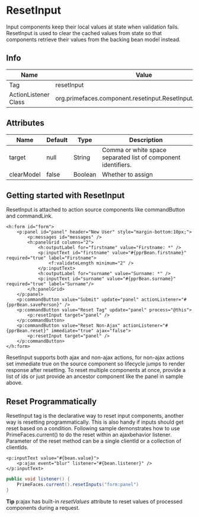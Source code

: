 # ResetInput

Input components keep their local values at state when validation fails. ResetInput is used to clear
the cached values from state so that components retrieve their values from the backing bean model
instead.

## Info

| Name | Value |
| --- | --- |
| Tag | resetInput
| ActionListener Class | org.primefaces.component.resetinput.ResetInputActionListener

## Attributes

| Name | Default | Type | Description | 
| --- | --- | --- | --- |
target | null | String | Comma or white space separated list of component identifiers.
clearModel | false | Boolean | Whether to assign | null | values to bound values as well.

## Getting started with ResetInput
ResetInput is attached to action source components like commandButton and commandLink.

```xhtml
<h:form id="form">
    <p:panel id="panel" header="New User" style="margin-bottom:10px;">
        <p:messages id="messages" />
        <h:panelGrid columns="2">
            <h:outputLabel for="firstname" value="Firstname: *" />
            <p:inputText id="firstname" value="#{pprBean.firstname}" required="true" label="Firstname">
                <f:validateLength minimum="2" />
            </p:inputText>
            <h:outputLabel for="surname" value="Surname: *" />
            <p:inputText id="surname" value="#{pprBean.surname}" required="true" label="Surname"/>
        </h:panelGrid>
    </p:panel>
    <p:commandButton value="Submit" update="panel" actionListener="#{pprBean.savePerson}" />
    <p:commandButton value="Reset Tag" update="panel" process="@this">
        <p:resetInput target="panel" />
    </p:commandButton>
    <p:commandButton value="Reset Non-Ajax" actionListener="#{pprBean.reset}" immediate="true" ajax="false">
        <p:resetInput target="panel" />
    </p:commandButton>
</h:form>
```

ResetInput supports both ajax and non-ajax actions, for non-ajax actions set immediate true on the
source component so lifecycle jumps to render response after resetting. To reset multiple
components at once, provide a list of ids or just provide an ancestor component like the panel in
sample above.

## Reset Programmatically
ResetInput tag is the declarative way to reset input components, another way is resetting
programmatically. This is also handy if inputs should get reset based on a condition. Following
sample demonstrates how to use PrimeFaces.current() to do the reset within an ajaxbehavior
listener. Parameter of the reset method can be a single clientId or a collection of clientIds.

```xhtml
<p:inputText value="#{bean.value}">
    <p:ajax event="blur" listener="#{bean.listener}" />
</p:inputText>
```
```java
public void listener() {
    PrimeFaces.current().resetInputs("form:panel")
}
```
**Tip**
p:ajax has built-in _resetValues_ attribute to reset values of processed components during a request.

